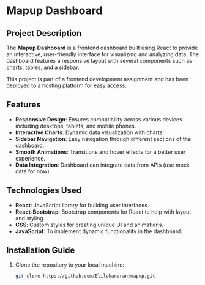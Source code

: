 # Mapup Dashboard

## Project Description
The **Mapup Dashboard** is a frontend dashboard built using React to provide an interactive, user-friendly interface for visualizing and analyzing data. The dashboard features a responsive layout with several components such as charts, tables, and a sidebar.

This project is part of a frontend development assignment and has been deployed to a hosting platform for easy access.

## Features
- **Responsive Design**: Ensures compatibility across various devices including desktops, tablets, and mobile phones.
- **Interactive Charts**: Dynamic data visualization with charts.
- **Sidebar Navigation**: Easy navigation through different sections of the dashboard.
- **Smooth Animations**: Transitions and hover effects for a better user experience.
- **Data Integration**: Dashboard can integrate data from APIs (use mock data for now).

## Technologies Used
- **React**: JavaScript library for building user interfaces.
- **React-Bootstrap**: Bootstrap components for React to help with layout and styling.
- **CSS**: Custom styles for creating unique UI and animations.
- **JavaScript**: To implement dynamic functionality in the dashboard.

## Installation Guide

1. Clone the repository to your local machine:
   ```bash
   git clone https://github.com/Elilchandran/mapup.git
